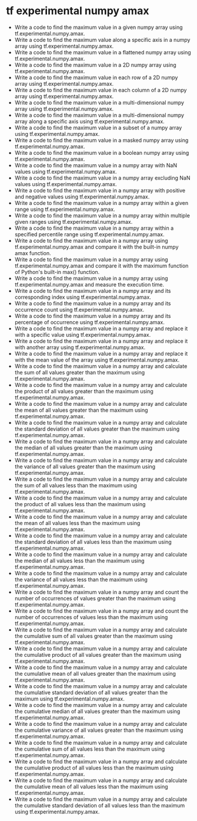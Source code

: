 # tf experimental numpy amax

- Write a code to find the maximum value in a given numpy array using tf.experimental.numpy.amax.
- Write a code to find the maximum value along a specific axis in a numpy array using tf.experimental.numpy.amax.
- Write a code to find the maximum value in a flattened numpy array using tf.experimental.numpy.amax.
- Write a code to find the maximum value in a 2D numpy array using tf.experimental.numpy.amax.
- Write a code to find the maximum value in each row of a 2D numpy array using tf.experimental.numpy.amax.
- Write a code to find the maximum value in each column of a 2D numpy array using tf.experimental.numpy.amax.
- Write a code to find the maximum value in a multi-dimensional numpy array using tf.experimental.numpy.amax.
- Write a code to find the maximum value in a multi-dimensional numpy array along a specific axis using tf.experimental.numpy.amax.
- Write a code to find the maximum value in a subset of a numpy array using tf.experimental.numpy.amax.
- Write a code to find the maximum value in a masked numpy array using tf.experimental.numpy.amax.
- Write a code to find the maximum value in a boolean numpy array using tf.experimental.numpy.amax.
- Write a code to find the maximum value in a numpy array with NaN values using tf.experimental.numpy.amax.
- Write a code to find the maximum value in a numpy array excluding NaN values using tf.experimental.numpy.amax.
- Write a code to find the maximum value in a numpy array with positive and negative values using tf.experimental.numpy.amax.
- Write a code to find the maximum value in a numpy array within a given range using tf.experimental.numpy.amax.
- Write a code to find the maximum value in a numpy array within multiple given ranges using tf.experimental.numpy.amax.
- Write a code to find the maximum value in a numpy array within a specified percentile range using tf.experimental.numpy.amax.
- Write a code to find the maximum value in a numpy array using tf.experimental.numpy.amax and compare it with the built-in numpy amax function.
- Write a code to find the maximum value in a numpy array using tf.experimental.numpy.amax and compare it with the maximum function of Python's built-in max() function.
- Write a code to find the maximum value in a numpy array using tf.experimental.numpy.amax and measure the execution time.
- Write a code to find the maximum value in a numpy array and its corresponding index using tf.experimental.numpy.amax.
- Write a code to find the maximum value in a numpy array and its occurrence count using tf.experimental.numpy.amax.
- Write a code to find the maximum value in a numpy array and its percentage of occurrence using tf.experimental.numpy.amax.
- Write a code to find the maximum value in a numpy array and replace it with a specific value using tf.experimental.numpy.amax.
- Write a code to find the maximum value in a numpy array and replace it with another array using tf.experimental.numpy.amax.
- Write a code to find the maximum value in a numpy array and replace it with the mean value of the array using tf.experimental.numpy.amax.
- Write a code to find the maximum value in a numpy array and calculate the sum of all values greater than the maximum using tf.experimental.numpy.amax.
- Write a code to find the maximum value in a numpy array and calculate the product of all values greater than the maximum using tf.experimental.numpy.amax.
- Write a code to find the maximum value in a numpy array and calculate the mean of all values greater than the maximum using tf.experimental.numpy.amax.
- Write a code to find the maximum value in a numpy array and calculate the standard deviation of all values greater than the maximum using tf.experimental.numpy.amax.
- Write a code to find the maximum value in a numpy array and calculate the median of all values greater than the maximum using tf.experimental.numpy.amax.
- Write a code to find the maximum value in a numpy array and calculate the variance of all values greater than the maximum using tf.experimental.numpy.amax.
- Write a code to find the maximum value in a numpy array and calculate the sum of all values less than the maximum using tf.experimental.numpy.amax.
- Write a code to find the maximum value in a numpy array and calculate the product of all values less than the maximum using tf.experimental.numpy.amax.
- Write a code to find the maximum value in a numpy array and calculate the mean of all values less than the maximum using tf.experimental.numpy.amax.
- Write a code to find the maximum value in a numpy array and calculate the standard deviation of all values less than the maximum using tf.experimental.numpy.amax.
- Write a code to find the maximum value in a numpy array and calculate the median of all values less than the maximum using tf.experimental.numpy.amax.
- Write a code to find the maximum value in a numpy array and calculate the variance of all values less than the maximum using tf.experimental.numpy.amax.
- Write a code to find the maximum value in a numpy array and count the number of occurrences of values greater than the maximum using tf.experimental.numpy.amax.
- Write a code to find the maximum value in a numpy array and count the number of occurrences of values less than the maximum using tf.experimental.numpy.amax.
- Write a code to find the maximum value in a numpy array and calculate the cumulative sum of all values greater than the maximum using tf.experimental.numpy.amax.
- Write a code to find the maximum value in a numpy array and calculate the cumulative product of all values greater than the maximum using tf.experimental.numpy.amax.
- Write a code to find the maximum value in a numpy array and calculate the cumulative mean of all values greater than the maximum using tf.experimental.numpy.amax.
- Write a code to find the maximum value in a numpy array and calculate the cumulative standard deviation of all values greater than the maximum using tf.experimental.numpy.amax.
- Write a code to find the maximum value in a numpy array and calculate the cumulative median of all values greater than the maximum using tf.experimental.numpy.amax.
- Write a code to find the maximum value in a numpy array and calculate the cumulative variance of all values greater than the maximum using tf.experimental.numpy.amax.
- Write a code to find the maximum value in a numpy array and calculate the cumulative sum of all values less than the maximum using tf.experimental.numpy.amax.
- Write a code to find the maximum value in a numpy array and calculate the cumulative product of all values less than the maximum using tf.experimental.numpy.amax.
- Write a code to find the maximum value in a numpy array and calculate the cumulative mean of all values less than the maximum using tf.experimental.numpy.amax.
- Write a code to find the maximum value in a numpy array and calculate the cumulative standard deviation of all values less than the maximum using tf.experimental.numpy.amax.